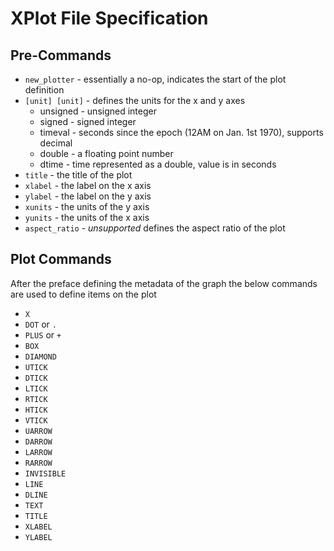 # XPlot File Specification

## Pre-Commands

- `new_plotter` - essentially a no-op, indicates the start of the plot definition
- `[unit] [unit]` - defines the units for the x and y axes
  - unsigned - unsigned integer
  - signed - signed integer
  - timeval - seconds since the epoch (12AM on Jan. 1st 1970), supports decimal
  - double - a floating point number
  - dtime - time represented as a double, value is in seconds
- `title` - the title of the plot
- `xlabel` - the label on the x axis
- `ylabel` - the label on the y axis
- `xunits` - the units of the y axis
- `yunits` - the units of the x axis
- `aspect_ratio` - *unsupported* defines the aspect ratio of the plot

## Plot Commands

After the preface defining the metadata of the graph the below commands are used to define items on the plot

- `X`
- `DOT` or `.`
- `PLUS` or `+`
- `BOX`
- `DIAMOND`
- `UTICK`
- `DTICK`
- `LTICK`
- `RTICK`
- `HTICK`
- `VTICK`
- `UARROW`
- `DARROW`
- `LARROW`
- `RARROW`
- `INVISIBLE`
- `LINE`
- `DLINE`
- `TEXT`
- `TITLE`
- `XLABEL`
- `YLABEL`